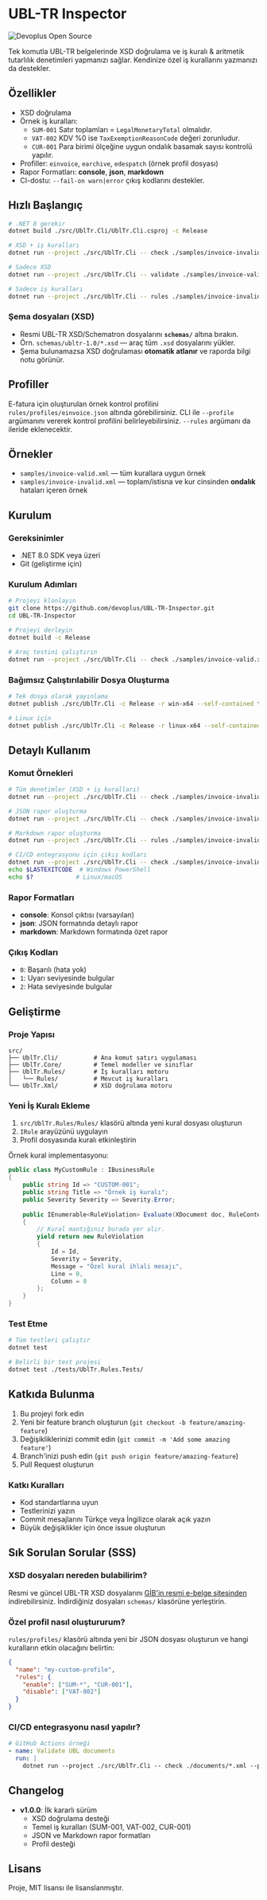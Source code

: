 # UBL-TR Inspector

![Devoplus Open Source](https://img.shields.io/badge/Open_Source-DP?label=Devoplus&labelColor=%23B60017&color=%2319191a)

Tek komutla UBL-TR belgelerinde XSD doğrulama ve iş kuralı & aritmetik tutarlılık denetimleri yapmanızı sağlar. Kendinize özel iş kurallarını yazmanızı da destekler.

## Özellikler
- XSD doğrulama
- Örnek iş kuralları:
  - `SUM-001` Satır toplamları = `LegalMonetaryTotal` olmalıdır.
  - `VAT-002` KDV %0 ise `TaxExemptionReasonCode` değeri zorunludur.
  - `CUR-001` Para birimi ölçeğine uygun ondalık basamak sayısı kontrolü yapılır.
- Profiller: `einvoice`, `earchive`, `edespatch` (örnek profil dosyası)
- Rapor Formatları: **console**, **json**, **markdown**
- CI-dostu: `--fail-on warn|error` çıkış kodlarını destekler.

## Hızlı Başlangıç

```bash
# .NET 8 gerekir
dotnet build ./src/UblTr.Cli/UblTr.Cli.csproj -c Release

# XSD + iş kuralları
dotnet run --project ./src/UblTr.Cli -- check ./samples/invoice-invalid.xml --profile einvoice --report json:out/report.json --fail-on error

# Sadece XSD
dotnet run --project ./src/UblTr.Cli -- validate ./samples/invoice-valid.xml

# Sadece iş kuralları
dotnet run --project ./src/UblTr.Cli -- rules ./samples/invoice-invalid.xml --profile einvoice --report md:out/summary.md
```

### Şema dosyaları (XSD)
- Resmi UBL-TR XSD/Schematron dosyalarını **`schemas/`** altına bırakın.
- Örn. `schemas/ubltr-1.0/*.xsd` — araç tüm `.xsd` dosyalarını yükler.
- Şema bulunamazsa XSD doğrulaması **otomatik atlanır** ve raporda bilgi notu görünür.

## Profiller
E-fatura için oluşturulan örnek kontrol profilini `rules/profiles/einvoice.json` altında görebilirsiniz. CLI ile `--profile` argümanını vererek kontrol profilini belirleyebilirsiniz. `--rules` argümanı da ileride eklenecektir.

## Örnekler
- `samples/invoice-valid.xml` — tüm kurallara uygun örnek
- `samples/invoice-invalid.xml` — toplam/istisna ve kur cinsinden **ondalık** hataları içeren örnek

## Kurulum

### Gereksinimler
- .NET 8.0 SDK veya üzeri
- Git (geliştirme için)

### Kurulum Adımları
```bash
# Projeyi klonlayın
git clone https://github.com/devoplus/UBL-TR-Inspector.git
cd UBL-TR-Inspector

# Projeyi derleyin
dotnet build -c Release

# Araç testini çalıştırın
dotnet run --project ./src/UblTr.Cli -- check ./samples/invoice-valid.xml --profile einvoice
```

### Bağımsız Çalıştırılabilir Dosya Oluşturma
```bash
# Tek dosya olarak yayınlama
dotnet publish ./src/UblTr.Cli -c Release -r win-x64 --self-contained true -p:PublishSingleFile=true

# Linux için
dotnet publish ./src/UblTr.Cli -c Release -r linux-x64 --self-contained true -p:PublishSingleFile=true
```

## Detaylı Kullanım

### Komut Örnekleri
```bash
# Tüm denetimler (XSD + iş kuralları)
dotnet run --project ./src/UblTr.Cli -- check ./samples/invoice-invalid.xml --profile einvoice

# JSON rapor oluşturma
dotnet run --project ./src/UblTr.Cli -- check ./samples/invoice-invalid.xml --profile einvoice --report json:./output/report.json

# Markdown rapor oluşturma
dotnet run --project ./src/UblTr.Cli -- rules ./samples/invoice-invalid.xml --profile einvoice --report md:./output/summary.md

# CI/CD entegrasyonu için çıkış kodları
dotnet run --project ./src/UblTr.Cli -- check ./samples/invoice-invalid.xml --profile einvoice --fail-on error
echo $LASTEXITCODE  # Windows PowerShell
echo $?            # Linux/macOS
```

### Rapor Formatları
- **console**: Konsol çıktısı (varsayılan)
- **json**: JSON formatında detaylı rapor
- **markdown**: Markdown formatında özet rapor

### Çıkış Kodları
- `0`: Başarılı (hata yok)
- `1`: Uyarı seviyesinde bulgular
- `2`: Hata seviyesinde bulgular

## Geliştirme

### Proje Yapısı
```
src/
├── UblTr.Cli/          # Ana komut satırı uygulaması
├── UblTr.Core/         # Temel modeller ve sınıflar
├── UblTr.Rules/        # İş kuralları motoru
│   └── Rules/          # Mevcut iş kuralları
└── UblTr.Xml/          # XSD doğrulama motoru
```

### Yeni İş Kuralı Ekleme
1. `src/UblTr.Rules/Rules/` klasörü altında yeni kural dosyası oluşturun
2. `IRule` arayüzünü uygulayın
3. Profil dosyasında kuralı etkinleştirin

Örnek kural implementasyonu:
```csharp
public class MyCustomRule : IBusinessRule
{
    public string Id => "CUSTOM-001";
    public string Title => "Örnek iş kuralı";
    public Severity Severity => Severity.Error;
    
    public IEnumerable<RuleViolation> Evaluate(XDocument doc, RuleContext ctx)
    {
        // Kural mantığınız burada yer alır.
        yield return new RuleViolation
        {
            Id = Id,
            Severity = Severity,
            Message = "Özel kural ihlali mesajı",
            Line = 0,
            Column = 0
        };
    }
}
```

### Test Etme
```bash
# Tüm testleri çalıştır
dotnet test

# Belirli bir test projesi
dotnet test ./tests/UblTr.Rules.Tests/
```

## Katkıda Bulunma
1. Bu projeyi fork edin
2. Yeni bir feature branch oluşturun (`git checkout -b feature/amazing-feature`)
3. Değişikliklerinizi commit edin (`git commit -m 'Add some amazing feature'`)
4. Branch'inizi push edin (`git push origin feature/amazing-feature`)
5. Pull Request oluşturun

### Katkı Kuralları
- Kod standartlarına uyun
- Testlerinizi yazın
- Commit mesajlarını Türkçe veya İngilizce olarak açık yazın
- Büyük değişiklikler için önce issue oluşturun

## Sık Sorulan Sorular (SSS)

### XSD dosyaları nereden bulabilirim?
Resmi ve güncel UBL-TR XSD dosyalarını [GİB'in resmi e-belge sitesinden](https://ebelge.gib.gov.tr/) indirebilirsiniz. İndirdiğiniz dosyaları `schemas/` klasörüne yerleştirin.

### Özel profil nasıl oluştururum?
`rules/profiles/` klasörü altında yeni bir JSON dosyası oluşturun ve hangi kuralların etkin olacağını belirtin:
```json
{
  "name": "my-custom-profile",
  "rules": {
    "enable": ["SUM-*", "CUR-001"],
    "disable": ["VAT-002"]
  }
}
```

### CI/CD entegrasyonu nasıl yapılır?
```yaml
# GitHub Actions örneği
- name: Validate UBL documents
  run: |
    dotnet run --project ./src/UblTr.Cli -- check ./documents/*.xml --profile einvoice --fail-on error
```

## Changelog
- **v1.0.0**: İlk kararlı sürüm
  - XSD doğrulama desteği
  - Temel iş kuralları (SUM-001, VAT-002, CUR-001)
  - JSON ve Markdown rapor formatları
  - Profil desteği

## Lisans
Proje, MIT lisansı ile lisanslanmıştır.
